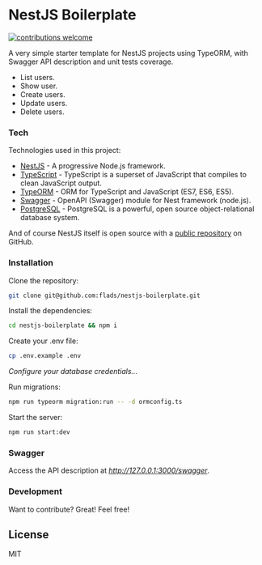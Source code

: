 # NestJS Boilerplate

[![contributions welcome](https://img.shields.io/badge/contributions-welcome-brightgreen.svg?style=flat)](https://github.com/flads/nestjs-boilerplate/pulls)

A very simple starter template for NestJS projects using TypeORM, with Swagger API description and unit tests coverage.

  - List users.
  - Show user.
  - Create users.
  - Update users.
  - Delete users.

### Tech

Technologies used in this project:

* [NestJS](https://github.com/nestjs/nest) - A progressive Node.js framework.
* [TypeScript](https://github.com/microsoft/TypeScript) - TypeScript is a superset of JavaScript that compiles to clean JavaScript output.
* [TypeORM](https://github.com/typeorm/typeorm) - ORM for TypeScript and JavaScript (ES7, ES6, ES5).
* [Swagger](https://github.com/nestjs/swagger) - OpenAPI (Swagger) module for Nest framework (node.js).
* [PostgreSQL](https://github.com/postgres/postgres) - PostgreSQL is a powerful, open source object-relational database system.

And of course NestJS itself is open source with a [public repository](https://github.com/flads/nestjs-boilerplate) on GitHub.

### Installation

Clone the repository:
```sh
git clone git@github.com:flads/nestjs-boilerplate.git
```

Install the dependencies:

```sh
cd nestjs-boilerplate && npm i
```

Create your .env file:

```sh
cp .env.example .env
```

*Configure your database credentials...*

Run migrations:

```sh
npm run typeorm migration:run -- -d ormconfig.ts
```

Start the server:

```sh
npm run start:dev
```

### Swagger
Access the API description at *http://127.0.0.1:3000/swagger*.

### Development

Want to contribute? Great!
Feel free!

License
----

MIT
